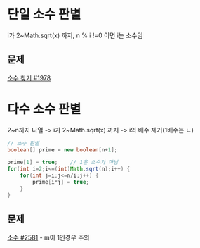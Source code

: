 # 단일 소수 판별

i가 2~Math.sqrt(x) 까지, n % i !=0 이면 i는 소수임



## 문제

[소수 찾기 #1978](https://www.acmicpc.net/problem/1978)





# 다수 소수 판별

2~n까지 나열 -> i가 2~Math.sqrt(x) 까지 -> i의 배수 제거(1배수는 ㄴ)

```java
// 소수 판별
boolean[] prime = new boolean[n+1];

prime[1] = true;	// 1은 소수가 아님
for(int i=2;i<=(int)Math.sqrt(n);i++) {
    for(int j=i;j<=n/i;j++) {
        prime[i*j] = true;
    }
}
```



## 문제

[소수 #2581](https://www.acmicpc.net/problem/2581) - m이  1인경우 주의

